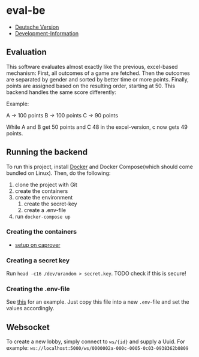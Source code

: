 # eval-be

- [Deutsche Version](./docs/readme-deutsch.md)
- [Development-Information](./docs/development.md)

## Evaluation

This software evaluates almost exactly like the previous, excel-based mechanism:
First, all outcomes of a game are fetched. Then the outcomes are separated by gender and sorted by better time or more points. Finally, points are assigned based on the resulting order, starting at 50. This backend handles the same score differently:

Example:

A -> 100 points
B -> 100 points
C -> 90 points

While A and B get 50 points and C 48 in the excel-version, c now gets 49 points.

## Running the backend

To run this project, install [Docker](https://docker.com) and Docker Compose(which should come bundled on Linux).
Then, do the following:

1. clone the project with Git
2. create the containers
3. create the environment
   1. create the secret-key
   2. create a .env-file
4. run `docker-compose up`

### Creating the containers

- [setup on caprover](docs/caprover-setup.md)

### Creating a secret key

Run `head -c16 /dev/urandom > secret.key`. TODO check if this is secure!

### Creating the .env-file

See [this](./be/.env-example) for an example. Just copy this file into a new `.env`-file and set the values accordingly.

## Websocket

To create a new lobby, simply connect to `ws/{id}` and supply a Uuid.
For example: `ws://localhost:5000/ws/0000002a-000c-0005-0c03-0938362b0809`
